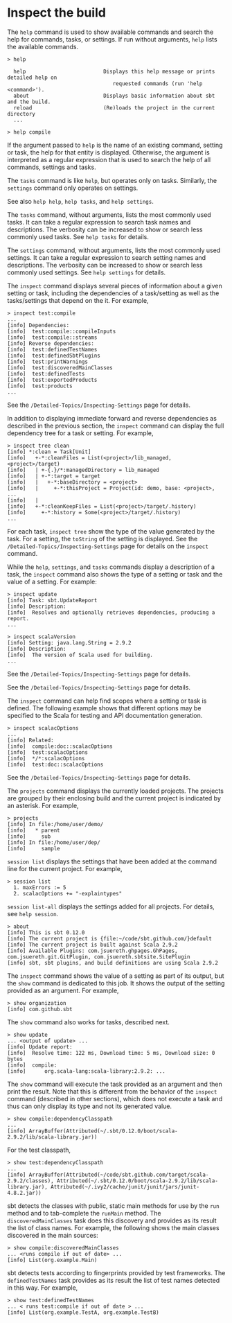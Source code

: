 Inspect the build
=================

The `help` command is used to show available commands and search the
help for commands, tasks, or settings. If run without arguments, `help`
lists the available commands.

    > help

      help                         Displays this help message or prints detailed help on 
                                      requested commands (run 'help <command>').
      about                        Displays basic information about sbt and the build.
      reload                       (Re)loads the project in the current directory
      ...

    > help compile

If the argument passed to `help` is the name of an existing command,
setting or task, the help for that entity is displayed. Otherwise, the
argument is interpreted as a regular expression that is used to search
the help of all commands, settings and tasks.

The `tasks` command is like `help`, but operates only on tasks.
Similarly, the `settings` command only operates on settings.

See also `help help`, `help tasks`, and `help settings`.

The `tasks` command, without arguments, lists the most commonly used
tasks. It can take a regular expression to search task names and
descriptions. The verbosity can be increased to show or search less
commonly used tasks. See `help tasks` for details.

The `settings` command, without arguments, lists the most commonly used
settings. It can take a regular expression to search setting names and
descriptions. The verbosity can be increased to show or search less
commonly used settings. See `help settings` for details.

The `inspect` command displays several pieces of information about a
given setting or task, including the dependencies of a task/setting as
well as the tasks/settings that depend on the it. For example,

``` {.sourceCode .console}
> inspect test:compile
...
[info] Dependencies:
[info]  test:compile::compileInputs
[info]  test:compile::streams
[info] Reverse dependencies:
[info]  test:definedTestNames
[info]  test:definedSbtPlugins
[info]  test:printWarnings
[info]  test:discoveredMainClasses
[info]  test:definedTests
[info]  test:exportedProducts
[info]  test:products
...
```

See the `/Detailed-Topics/Inspecting-Settings` page for details.

In addition to displaying immediate forward and reverse dependencies as
described in the previous section, the `inspect` command can display the
full dependency tree for a task or setting. For example,

``` {.sourceCode .console}
> inspect tree clean
[info] *:clean = Task[Unit]
[info]   +-*:cleanFiles = List(<project>/lib_managed, <project>/target)
[info]   | +-{.}/*:managedDirectory = lib_managed
[info]   | +-*:target = target
[info]   |   +-*:baseDirectory = <project>
[info]   |     +-*:thisProject = Project(id: demo, base: <project>, ...
[info]   |     
[info]   +-*:cleanKeepFiles = List(<project>/target/.history)
[info]     +-*:history = Some(<project>/target/.history)
...
```

For each task, `inspect tree` show the type of the value generated by
the task. For a setting, the `toString` of the setting is displayed. See
the `/Detailed-Topics/Inspecting-Settings` page for details on the
`inspect` command.

While the `help`, `settings`, and `tasks` commands display a description
of a task, the `inspect` command also shows the type of a setting or
task and the value of a setting. For example:

``` {.sourceCode .console}
> inspect update
[info] Task: sbt.UpdateReport
[info] Description:
[info]  Resolves and optionally retrieves dependencies, producing a report.
...
```

``` {.sourceCode .console}
> inspect scalaVersion
[info] Setting: java.lang.String = 2.9.2
[info] Description:
[info]  The version of Scala used for building.
...
```

See the `/Detailed-Topics/Inspecting-Settings` page for details.

See the `/Detailed-Topics/Inspecting-Settings` page for details.

The `inspect` command can help find scopes where a setting or task is
defined. The following example shows that different options may be
specified to the Scala for testing and API documentation generation.

``` {.sourceCode .console}
> inspect scalacOptions
...
[info] Related:
[info]  compile:doc::scalacOptions
[info]  test:scalacOptions
[info]  */*:scalacOptions
[info]  test:doc::scalacOptions
```

See the `/Detailed-Topics/Inspecting-Settings` page for details.

The `projects` command displays the currently loaded projects. The
projects are grouped by their enclosing build and the current project is
indicated by an asterisk. For example,

``` {.sourceCode .console}
> projects
[info] In file:/home/user/demo/
[info]   * parent
[info]     sub
[info] In file:/home/user/dep/
[info]     sample
```

`session list` displays the settings that have been added at the command
line for the current project. For example,

``` {.sourceCode .console}
> session list
  1. maxErrors := 5
  2. scalacOptions += "-explaintypes"
```

`session list-all` displays the settings added for all projects. For
details, see `help session`.

``` {.sourceCode .console}
> about
[info] This is sbt 0.12.0
[info] The current project is {file:~/code/sbt.github.com/}default
[info] The current project is built against Scala 2.9.2
[info] Available Plugins: com.jsuereth.ghpages.GhPages, com.jsuereth.git.GitPlugin, com.jsuereth.sbtsite.SitePlugin
[info] sbt, sbt plugins, and build definitions are using Scala 2.9.2
```

The `inspect` command shows the value of a setting as part of its
output, but the `show` command is dedicated to this job. It shows the
output of the setting provided as an argument. For example,

``` {.sourceCode .console}
> show organization
[info] com.github.sbt 
```

The `show` command also works for tasks, described next.

``` {.sourceCode .console}
> show update
... <output of update> ...
[info] Update report:
[info]  Resolve time: 122 ms, Download time: 5 ms, Download size: 0 bytes
[info]  compile:
[info]      org.scala-lang:scala-library:2.9.2: ...
```

The `show` command will execute the task provided as an argument and
then print the result. Note that this is different from the behavior of
the `inspect` command (described in other sections), which does not
execute a task and thus can only display its type and not its generated
value.

``` {.sourceCode .console}
> show compile:dependencyClasspath
...
[info] ArrayBuffer(Attributed(~/.sbt/0.12.0/boot/scala-2.9.2/lib/scala-library.jar))
```

For the test classpath,

``` {.sourceCode .console}
> show test:dependencyClasspath
...
[info] ArrayBuffer(Attributed(~/code/sbt.github.com/target/scala-2.9.2/classes), Attributed(~/.sbt/0.12.0/boot/scala-2.9.2/lib/scala-library.jar), Attributed(~/.ivy2/cache/junit/junit/jars/junit-4.8.2.jar))
```

sbt detects the classes with public, static main methods for use by the
`run` method and to tab-complete the `runMain` method. The
`discoveredMainClasses` task does this discovery and provides as its
result the list of class names. For example, the following shows the
main classes discovered in the main sources:

``` {.sourceCode .console}
> show compile:discoveredMainClasses
... <runs compile if out of date> ...
[info] List(org.example.Main)
```

sbt detects tests according to fingerprints provided by test frameworks.
The `definedTestNames` task provides as its result the list of test
names detected in this way. For example,

``` {.sourceCode .console}
> show test:definedTestNames
... < runs test:compile if out of date > ...
[info] List(org.example.TestA, org.example.TestB)
```
